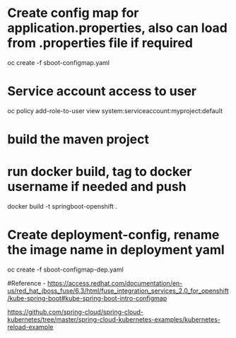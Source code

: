 # Create config map for application.properties, also can load from .properties file if required
oc create -f sboot-configmap.yaml

# Service account access to user
oc policy add-role-to-user view system:serviceaccount:myproject:default

# build the maven project 

# run docker build, tag to docker username if needed and push 

docker build -t springboot-openshift .


# Create deployment-config, rename the image name in deployment yaml 

oc create -f sboot-configmap-dep.yaml

#Reference - 
https://access.redhat.com/documentation/en-us/red_hat_jboss_fuse/6.3/html/fuse_integration_services_2.0_for_openshift/kube-spring-boot#kube-spring-boot-intro-configmap

https://github.com/spring-cloud/spring-cloud-kubernetes/tree/master/spring-cloud-kubernetes-examples/kubernetes-reload-example